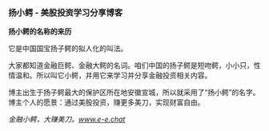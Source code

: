 ### 扬小鳄 - 美股投资学习分享博客


**扬小鳄的名称的来历**

它是中国国宝扬子鳄的拟人化的叫法。

大家都知道金融巨鳄、金融大鳄的名词。咱们中国的扬子鳄是短吻鳄，小小只，性情温和。所以叫它小鳄，并用它来学习并分享金融投资相关内容。

博主出生于扬子鳄最大的保护区所在地安徽宣城，所以就采用了“扬小鳄”的名字。博主个人的愿景：通过美股投资，赚更多美刀，实现财富自由。

_金融小鳄，大赚美刀。www.e-e.chat_